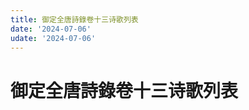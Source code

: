 ```yaml
---
title: 御定全唐詩錄卷十三诗歌列表
date: '2024-07-06'
udate: '2024-07-06'
---
```

# 御定全唐詩錄卷十三诗歌列表

<PoemList :list="poems" :authorMap="authorMap" :chapternum="13" />

<script setup>
const chapter = '卷十三';
import poems from '/data/qtsl/卷十三/poems.json'
import authorMap from '/data/qtsl/卷十三/author.json'
</script>
